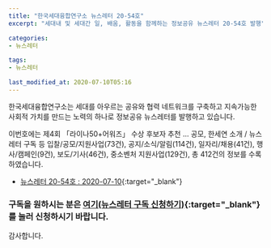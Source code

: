 ```yaml
---
title: "한국세대융합연구소 뉴스레터 20-54호"
excerpt: "세대내 및 세대간 일, 배움, 활동을 함께하는 정보공유 뉴스레터 20-54호 발행" 

categories:
- 뉴스레터

tags:
- 뉴스레터

last_modified_at: 2020-07-10T05:16
---
```


한국세대융합연구소는 세대를 아우르는 공유와 협력 네트워크를 구축하고 지속가능한 사회적 가치를 만드는 노력의 하나로 정보공유 뉴스레터를 발행하고 있습니다.

이번호에는 제4회 「라이나50+어워즈」 수상 후보자 추천 ... 공모, 한세연 소개 / 뉴스레터 구독 등 입찰/공모/지원사업(73건), 공지/소식/알림(114건), 일자리/채용(41건), 행사/캠페인(9건), 보도/기사(46건), 중소벤처 지원사업(129건), 총 412건의 정보를 수록하였습니다.

* [뉴스레터 20-54호 : 2020-07-10](https://drive.google.com/uc?export=view&id=1P4XzPoJzPepENOJDYQcgP8ES0abAkJ9v){:target="_blank"}


### 구독을 원하시는 분은 [여기(뉴스레터 구독 신청하기)](https://forms.gle/MJ5gVHCdunBXXWVB7){:target="_blank"} 를 눌러 신청하시기 바랍니다.


감사합니다.